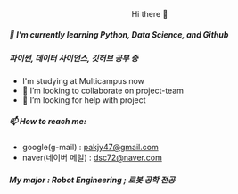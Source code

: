 <div align='center'>
    Hi there 👋
</div>

<!-- 
**JustinP2023/JustinP2023** is a ✨ _special_ ✨ repository because its `README.md` (this file) appears on your GitHub profile.

Here are some ideas to get you started: -->


<!-- - 🔭 I’m currently working on ...  -->
##### 🌱 I’m currently learning Python, Data Science, and Github
#####        파이썬, 데이터 사이언스, 깃허브 공부 중
- I'm studying at Multicampus now
- 👯 I’m looking to collaborate on project-team
- 🤔 I’m looking for help with project
<!-- - 💬 Ask me about ... -->
##### 📫 How to reach me:
 - google(g-mail) : pakjy47@gmail.com
 - naver(네이버 메일) : dsc72@naver.com
<!-- - 😄 Pronouns: ... 
- ⚡ Fun fact: ... -->
##### My major : Robot Engineering  ; 로봇 공학 전공
